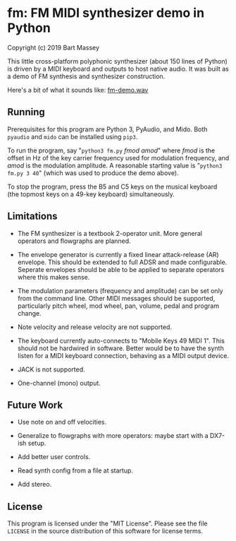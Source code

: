 # fm: FM MIDI synthesizer demo in Python
Copyright (c) 2019 Bart Massey

This little cross-platform polyphonic synthesizer (about 150
lines of Python) is driven by a MIDI keyboard and outputs to
host native audio. It was built as a demo of FM synthesis
and synthesizer construction.

Here's a bit of what it sounds like: [fm-demo.wav](fm-demo.wav)

## Running

Prerequisites for this program are Python 3, PyAudio, and
Mido. Both `pyaudio` and `mido` can be installed using
`pip3`.

To run the program, say "`python3 fm.py` *fmod* *amod*"
where *fmod* is the offset in Hz of the key carrier
frequency used for modulation frequency, and *amod* is the
modulation amplitude. A reasonable starting value is
"`python3 fm.py 3 40`" (which was used to produce the demo
above).

To stop the program, press the B5 and C5 keys on the
musical keyboard (the topmost keys on a 49-key keyboard)
simultaneously.

## Limitations

* The FM synthesizer is a textbook 2-operator unit. More
  general operators and flowgraphs are planned.

* The envelope generator is currently a fixed linear
  attack-release (AR) envelope. This should be extended to
  full ADSR and made configurable. Seperate envelopes should
  be able to be applied to separate operators where this
  makes sense.

* The modulation parameters (frequency and amplitude) can be
  set only from the command line. Other MIDI messages should
  be supported, particularly pitch wheel, mod wheel, pan,
  volume, pedal and program change.

* Note velocity and release velocity are not supported.

* The keyboard currently auto-connects to "Mobile Keys 49
  MIDI 1". This should not be hardwired in software. Better
  would be to have the synth listen for a MIDI keyboard
  connection, behaving as a MIDI output device.

* JACK is not supported.

* One-channel (mono) output.

## Future Work

* Use note on and off velocities.

* Generalize to flowgraphs with more operators: maybe start
  with a DX7-ish setup.

* Add better user controls.

* Read synth config from a file at startup.

* Add stereo.

## License

This program is licensed under the "MIT License".  Please
see the file `LICENSE` in the source distribution of this
software for license terms.
